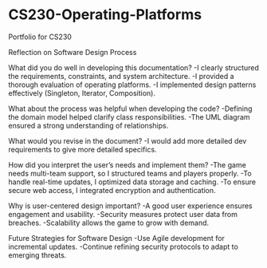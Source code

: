 # CS230-Operating-Platforms
Portfolio for CS230

Reflection on Software Design Process

What did you do well in developing this documentation?
-I clearly structured the requirements, constraints, and system architecture.
-I provided a thorough evaluation of operating platforms.
-I implemented design patterns effectively (Singleton, Iterator, Composition).

What about the process was helpful when developing the code?
-Defining the domain model helped clarify class responsibilities.
-The UML diagram ensured a strong understanding of relationships.

What would you revise in the document?
-I would add more detailed dev requirements to give more detailed specifics.

How did you interpret the user’s needs and implement them?
-The game needs multi-team support, so I structured teams and players properly.
-To handle real-time updates, I optimized data storage and caching.
-To ensure secure web access, I integrated encryption and authentication.

Why is user-centered design important?
-A good user experience ensures engagement and usability.
-Security measures protect user data from breaches.
-Scalability allows the game to grow with demand.

Future Strategies for Software Design
-Use Agile development for incremental updates.
-Continue refining security protocols to adapt to emerging threats.
